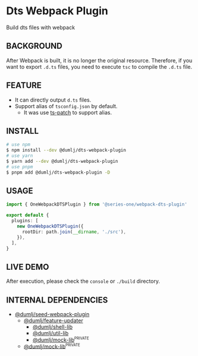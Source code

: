 <!-- This file is dynamically generated. please edit in __readme__ -->

# Dts Webpack Plugin

Build dts files with webpack

## BACKGROUND

After Webpack is built, it is no longer the original resource.
Therefore, if you want to export `.d.ts` files, you need to execute `tsc` to compile the `.d.ts` file.

## FEATURE

- It can directly output `d.ts` files.
- Support alias of `tsconfig.json` by default.
  - It was use [ts-patch](https://github.com/nonara/ts-patch) to support alias.

## INSTALL

```bash
# use npm
$ npm install --dev @dumlj/dts-webpack-plugin
# use yarn
$ yarn add --dev @dumlj/dts-webpack-plugin
# use pnpm
$ pnpm add @dumlj/dts-webpack-plugin -D
```

## USAGE

```ts
import { OneWebpackDTSPlugin } from '@series-one/webpack-dts-plugin'

export default {
  plugins: [
    new OneWebpackDTSPlugin({
      rootDir: path.join(__dirname, './src'),
    }),
  ],
}
```

## LIVE DEMO

After execution, please check the `console` or `./build` directory.

<dumlj-stackblitz height="800px" src="@dumlj-example/dts-webpack-plugin"></dumlj-stackblitz>

## INTERNAL DEPENDENCIES

- [@dumlj/seed-webpack-plugin](https://github.com/dumlj/dumlj-build/tree/main/@webpack-plugin/dts-webpack-plugin)
  - [@dumlj/feature-updater](https://github.com/dumlj/dumlj-build/tree/main/@webpack-plugin/dts-webpack-plugin)
    - [@dumlj/shell-lib](https://github.com/dumlj/dumlj-build/tree/main/@webpack-plugin/dts-webpack-plugin)
    - [@dumlj/util-lib](https://github.com/dumlj/dumlj-build/tree/main/@webpack-plugin/dts-webpack-plugin)
    - [@dumlj/mock-lib](https://github.com/dumlj/dumlj-build/tree/main/@webpack-plugin/dts-webpack-plugin)<sup><small>PRIVATE</small></sup>
  - [@dumlj/mock-lib](https://github.com/dumlj/dumlj-build/tree/main/@webpack-plugin/dts-webpack-plugin)<sup><small>PRIVATE</small></sup>
